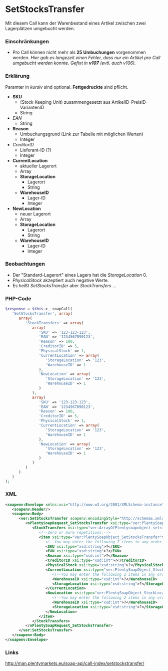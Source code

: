 # SetStocksTransfer

Mit diesem Call kann der Warenbestand eines Artikel zwischen zwei Lagerplätzen umgebucht werden.

### Einschränkungen
* Pro Call können nicht mehr als __25 Umbuchungen__ vorgenommen werden. *Hier gab es langezeit einen Fehler, dass nur ein Artikel pro Call umgebucht werden konnte. Gefixt in __v107__ (evtl. auch v106).*

### Erklärung
Paramter in *kursiv* sind optional. __Fettgedruckte__ sind pflicht.

* __SKU__
   * (Stock Keeping Unit) zusammengesetzt aus ArtikelID-PreisID-VariantenID
   * String
* *EAN*
   * String
* __Reason__
   * Umbuchungsgrund (Link zur Tabelle mit möglichen Werten)
   * Integer
* *CreditorID*
   * Lieferant-ID (?)
   * Integer
* __CurrentLocation__
   * aktueller Lagerort
   * Array
   * __StorageLocation__
      * Lagerort
      * String
   * __WarehouseID__
      * Lager-ID
      * Integer
* __NewLocation__
   * neuer Lagerort
   * Array
   * __StorageLocation__
      * Lagerort
      * String
   * __WarehouseID__
      * Lager-ID
      * Integer


### Beobachtungen
* Der "Standard-Lagerort" eines Lagers hat die *StorageLocation* 0.
* *PhysicalStock* akzeptiert auch negative Werte.
* Es heißt *SetStocksTransfer* aber *StockTransfers* …

### PHP-Code
```php
$response = $this->__soapCall(
   'SetStocksTransfer', array(
      array(
         'StockTransfers' => array(
            array(
               'SKU' => '123-123-123',
               'EAN' => '1234567890123',
               'Reason' => 100,
               'CreditorID' => 5,
               'PhysicalStock' => 1,
               'CurrentLocation' => array(
                  'StorageLocation' => '123',
                  'WarehouseID' => 1
               ),
               'NewLocation' => array(
                  'StorageLocation' => '123',
                  'WarehouseID' => 1
               )
            ),
            array(
               'SKU' => '123-123-123',
               'EAN' => '1234567890123',
               'Reason' => 100,
               'CreditorID' => 5,
               'PhysicalStock' => 1,
               'CurrentLocation' => array(
                  'StorageLocation' => '123',
                  'WarehouseID' => 1
               ),
               'NewLocation' => array(
                  'StorageLocation' => '123',
                  'WarehouseID' => 1
               )
            )            
         )
      )
   )
);
```

### XML
```xml
<soapenv:Envelope xmlns:xsi="http://www.w3.org/2001/XMLSchema-instance" xmlns:xsd="http://www.w3.org/2001/XMLSchema" xmlns:soapenv="http://schemas.xmlsoap.org/soap/envelope/" xmlns:ver="http://plentymarketsdomain/plenty/api/soap/version106/">
   <soapenv:Header/>
   <soapenv:Body>
      <ver:SetStocksTransfer soapenv:encodingStyle="http://schemas.xmlsoap.org/soap/encoding/">
         <oPlentySoapRequest_SetStocksTransfer xsi:type="ver:PlentySoapRequest_SetStocksTransfer">
            <StockTransfers xsi:type="ver:ArrayOfPlentysoapobject_setstockstransfer">
               <!--Zero or more repetitions:-->
               <item xsi:type="ver:PlentySoapObject_SetStocksTransfer">
                  <!--You may enter the following 7 items in any order-->
                  <SKU xsi:type="xsd:string">?</SKU>
                  <EAN xsi:type="xsd:string">?</EAN>
                  <Reason xsi:type="xsd:int">?</Reason>
                  <CreditorID xsi:type="xsd:int">?</CreditorID>
                  <PhysicalStock xsi:type="xsd:string">?</PhysicalStock>
                  <CurrentLocation xsi:type="ver:PlentySoapObject_StockLocation">
                     <!--You may enter the following 2 items in any order-->
                     <WarehouseID xsi:type="xsd:int">?</WarehouseID>
                     <StorageLocation xsi:type="xsd:string">?</StorageLocation>
                  </CurrentLocation>
                  <NewLocation xsi:type="ver:PlentySoapObject_StockLocation">
                     <!--You may enter the following 2 items in any order-->
                     <WarehouseID xsi:type="xsd:int">?</WarehouseID>
                     <StorageLocation xsi:type="xsd:string">?</StorageLocation>
                  </NewLocation>
               </item>
            </StockTransfers>
         </oPlentySoapRequest_SetStocksTransfer>
      </ver:SetStocksTransfer>
   </soapenv:Body>
</soapenv:Envelope>
```

### Links
http://man.plentymarkets.eu/soap-api/call-index/setstockstransfer/